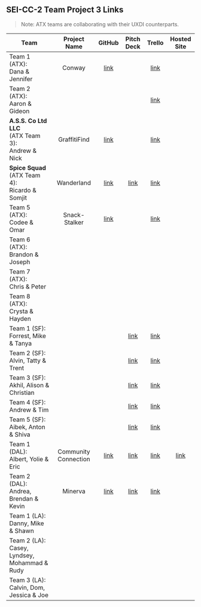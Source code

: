 ## SEI-CC-2 Team Project 3 Links

> Note: ATX teams are collaborating with their UXDI counterparts.

| Team | Project Name | GitHub | Pitch Deck | Trello | Hosted Site |
|---|:---:|:---:|:---:|:---:|:---:|
| Team 1 (ATX):<br>Dana & Jennifer | Conway | [link](https://github.com/dhagandev/Unit3Project) |  | [link](https://trello.com/b/jHr5SFtx/unit3project) |  |
| Team 2 (ATX):<br>Aaron & Gideon |  |  |  | [link](https://trello.com/b/urnyQDPG/http-league) |  |
| **A.S.S. Co Ltd LLC**<br>(ATX Team 3):<br>Andrew & Nick | GraffitiFind | [link](https://github.com/Nick-Bueltel/asa) |  | [link](https://trello.com/b/0u1c1JGP/gamechangers) |  |
| **Spice Squad**<br>(ATX Team 4):<br>Ricardo & Somjit | Wanderland | [link](https://github.com/rcrdgrc/Wanderland) | [link](https://www.canva.com/design/DADcymrCFdM/9krDwE0Y8CPC-iwA8ycS9A/view?utm_content=DADcymrCFdM&utm_campaign=designshare&utm_medium=link&utm_source=sharebutton) | [link](https://trello.com/b/gDZTSzCy/spicesquads-spicy-project-overview) |  |
| Team 5 (ATX):<br>Codee & Omar| Snack-Stalker | [link](https://github.com/Codeebk/Snack-Stalker) |  | [link](https://trello.com/b/HEPtOEQr/unit-3-project-hackathon) |  |
| Team 6 (ATX):<br>Brandon & Joseph |  |  |  |  |  |
| Team 7 (ATX):<br>Chris & Peter |  |  |  |  |  |
| Team 8 (ATX):<br>Crysta & Hayden |  |  |  |  |  |
| Team 1 (SF):<br>Forrest, Mike & Tanya |  |  | [link](https://docs.google.com/presentation/d/1BFXMDt7YnvX5yl8E61Y58ps3oBS0ez_jZMLkkng9lX0/edit#slide=id.p) | [link](https://trello.com/b/7cPSjQvB/project-3) |  |
| Team 2 (SF):<br>Alvin, Tatty & Trent |  |  | [link](https://docs.google.com/presentation/d/1Gr4AlebPRai8eFxScWeK3PNi12YbehMiB4harDjw-tg/edit#slide=id.p) | [link](https://trello.com/b/xwxwrgMU/petslistdotorg) |  |
| Team 3 (SF):<br>Akhil, Alison & Christian |  |  | [link](https://docs.google.com/presentation/d/1KDtMc8qAUBIrr6MkYZBnlXvgFjaKHr6-FeIQyYycH3s/edit#slide=id.g35f391192_00) | [link](https://trello.com/b/SIskyi9u/project-3) |  |
| Team 4 (SF):<br>Andrew & Tim |  |  | [link](https://docs.google.com/presentation/d/1MzLPRFTHGjvtYRGfRjaRQa3e7376dLfvbbBtZTUQgiw/edit) | [link](https://trello.com/b/Haqze9A9/ttitd) |  |
| Team 5 (SF):<br>Aibek, Anton & Shiva |  |  | [link](https://docs.google.com/presentation/d/1qT8hnwsiQn6iAz9UmPNrkVjiGfjtCM54gttM_d54pi4/edit) | [link](https://trello.com/b/V3Vi0Xu7/thing-to-do) |  |
| Team 1 (DAL):<br>Albert, Yolie & Eric | Community Connection | [link](https://github.com/chung972/SEI-Project-3) |  [link](https://docs.google.com/presentation/d/1abO6JcKWAkcVA561uh2RTfNF8V2jevdhFOSlTHz5Z6A/edit#slide=id.g5bd674c8c1_0_1093)| [link](https://trello.com/b/02zzkynh/project-flow) | [link](https://community-connection.herokuapp.com/) |
| Team 2 (DAL):<br>Andrea, Brendan & Kevin | Minerva | [link](https://github.com/flubbid/Project3_Minerva) | [link](https://docs.google.com/presentation/d/1hNalkJMi3hBVptqdWi6fVQ6a4cy3PoFJ/edit#slide=id.p1) | [link](https://trello.com/b/bQAEtIZ9/main-board) |  |
| Team 1 (LA):<br>Danny, Mike & Shawn |  |  |  |  |  |
| Team 2 (LA):<br>Casey, Lyndsey, Mohammad & Rudy |  |  |  |  |  |
| Team 3 (LA):<br>Calvin, Dom, Jessica & Joe |  |  |  |  |  |
